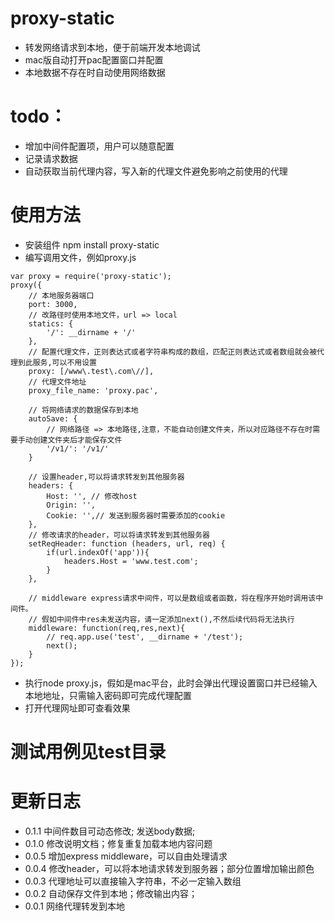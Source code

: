 # proxy-static
* 转发网络请求到本地，便于前端开发本地调试
* mac版自动打开pac配置窗口并配置
* 本地数据不存在时自动使用网络数据

# todo：
* 增加中间件配置项，用户可以随意配置
* 记录请求数据
* 自动获取当前代理内容，写入新的代理文件避免影响之前使用的代理

# 使用方法
* 安装组件 npm install proxy-static
* 编写调用文件，例如proxy.js
```
var proxy = require('proxy-static');
proxy({
    // 本地服务器端口
    port: 3000,
    // 改路径时使用本地文件，url => local
    statics: {
        '/': __dirname + '/'
    },
    // 配置代理文件，正则表达式或者字符串构成的数组，匹配正则表达式或者数组就会被代理到此服务,可以不用设置
    proxy: [/www\.test\.com\//],
    // 代理文件地址
    proxy_file_name: 'proxy.pac',

    // 将网络请求的数据保存到本地
    autoSave: {
        // 网络路径 => 本地路径,注意，不能自动创建文件夹，所以对应路径不存在时需要手动创建文件夹后才能保存文件
        '/v1/': '/v1/'
    }

    // 设置header,可以将请求转发到其他服务器
    headers: {
        Host: '', // 修改host
        Origin: '',
        Cookie: '',// 发送到服务器时需要添加的cookie
    },
    // 修改请求的header，可以将请求转发到其他服务器
    setReqHeader: function (headers, url, req) {
        if(url.indexOf('app')){
            headers.Host = 'www.test.com';
        }
    },

    // middleware express请求中间件，可以是数组或者函数，将在程序开始时调用该中间件。
    // 假如中间件中res未发送内容，请一定添加next(),不然后续代码将无法执行
    middleware: function(req,res,next){
        // req.app.use('test', __dirname + '/test');
        next();
    }
});
```
* 执行node proxy.js，假如是mac平台，此时会弹出代理设置窗口并已经输入本地地址，只需输入密码即可完成代理配置
* 打开代理网址即可查看效果


# 测试用例见test目录


# 更新日志
* 0.1.1 中间件数目可动态修改; 发送body数据;
* 0.1.0 修改说明文档；修复重复加载本地内容问题
* 0.0.5 增加express middleware，可以自由处理请求
* 0.0.4 修改header，可以将本地请求转发到服务器；部分位置增加输出颜色
* 0.0.3 代理地址可以直接输入字符串，不必一定输入数组
* 0.0.2 自动保存文件到本地；修改输出内容；
* 0.0.1 网络代理转发到本地
